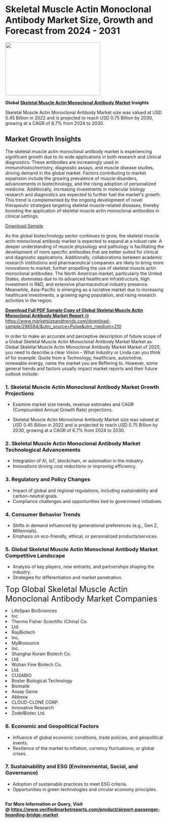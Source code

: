 <H1>Skeletal Muscle Actin Monoclonal Antibody Market Size, Growth and Forecast from 2024 - 2031</H1><img class="aligncenter size-medium wp-image-584254" src="https://thirdeyenews.in/wp-content/uploads/2024/09/Global-Market-Research-300x168.jpeg" alt="" width="300" height="168" /><p><strong>Global&nbsp;<a href="https://www.marketsizeandtrends.com/download-sample/296584/&amp;utm_source=Pulse&amp;utm_medium=210">Skeletal Muscle Actin Monoclonal Antibody Market</a> Insights</strong></p><p>Skeletal Muscle Actin Monoclonal Antibody Market size was valued at USD 0.45 Billion in 2022 and is projected to reach USD 0.75 Billion by 2030, growing at a CAGR of 6.7% from 2024 to 2030.</p><p><h2>Market Growth Insights</h2> <p>The skeletal muscle actin monoclonal antibody market is experiencing significant growth due to its wide applications in both research and clinical diagnostics. These antibodies are increasingly used in immunohistochemistry, diagnostic assays, and muscle disease studies, driving demand in the global market. Factors contributing to market expansion include the growing prevalence of muscle disorders, advancements in biotechnology, and the rising adoption of personalized medicine. Additionally, increasing investments in molecular biology research and diagnostics are expected to further fuel the market's growth. This trend is complemented by the ongoing development of novel therapeutic strategies targeting skeletal muscle-related diseases, thereby boosting the application of skeletal muscle actin monoclonal antibodies in clinical settings.</p> <p><a href="download-sample-link">Download Sample</a></p> <p>As the global biotechnology sector continues to grow, the skeletal muscle actin monoclonal antibody market is expected to expand at a robust rate. A deeper understanding of muscle physiology and pathology is facilitating the development of more specific antibodies that are better suited for clinical and diagnostic applications. Additionally, collaborations between academic research institutions and pharmaceutical companies are likely to bring more innovations to market, further propelling the use of skeletal muscle actin monoclonal antibodies. The North American market, particularly the United States, dominates due to its advanced healthcare infrastructure, high investment in R&D, and extensive pharmaceutical industry presence. Meanwhile, Asia-Pacific is emerging as a lucrative market due to increasing healthcare investments, a growing aging population, and rising research activities in the region.</p> <p><a href="get-more-insights-link"></p><p><span class=""><strong>Download Full PDF Sample Copy of Global Skeletal Muscle Actin Monoclonal Antibody Market Report</strong> @ <a href="https://www.marketsizeandtrends.com/download-sample/296584/&amp;utm_source=Pulse&amp;utm_medium=210" target="_blank">https://www.marketsizeandtrends.com/download-sample/296584/&amp;utm_source=Pulse&amp;utm_medium=210</a></span></p><p>In order to make an accurate and perceptive description of future scope of a Global&nbsp;Skeletal Muscle Actin Monoclonal Antibody Market Market as Global&nbsp;Skeletal Muscle Actin Monoclonal Antibody Market Market of 2025, you need to describe a clear Vision &ndash; What Industry or Linda can you think of for example: Quote from a Technology, healthcare, automotive, renewable energy, name the market you are Reffering to. However, some general trends and factors usually impact market reports and their future outlook include:</p><h3>1.&nbsp;<strong>Skeletal Muscle Actin Monoclonal Antibody Market Growth Projections</strong></h3><ul><li>Examine market size trends, revenue estimates and CAGR (Compounded Annual Growth Rate) projections.</li><li><p>Skeletal Muscle Actin Monoclonal Antibody Market size was valued at USD 0.45 Billion in 2022 and is projected to reach USD 0.75 Billion by 2030, growing at a CAGR of 6.7% from 2024 to 2030.</p></li></ul><h3>2.&nbsp;<strong>Skeletal Muscle Actin Monoclonal Antibody Market Technological Advancements</strong></h3><ul><li>Integration of AI, IoT, blockchain, or automation in the industry.</li><li>Innovations driving cost reductions or improving efficiency.</li></ul><h3>3.&nbsp;<strong>Regulatory and Policy Changes</strong></h3><ul><li>Impact of global and regional regulations, including sustainability and carbon-neutral goals.</li><li>Compliance challenges and opportunities tied to government initiatives.</li></ul><h3>4.&nbsp;<strong>Consumer Behavior Trends</strong></h3><ul><li>Shifts in demand influenced by generational preferences (e.g., Gen Z, Millennials).</li><li>Emphasis on eco-friendly, ethical, or personalized products/services.</li></ul><h3>5.&nbsp;<strong>Global Skeletal Muscle Actin Monoclonal Antibody Market Competitive Landscape</strong></h3><ul><li>Analysis of key players, new entrants, and partnerships shaping the industry.</li><li>Strategies for differentiation and market penetration.</li></ul><p data-pm-slice="1 1 []"><span style="color: inherit; font-family: inherit; font-size: 25px;">Top Global Skeletal Muscle Actin Monoclonal Antibody Market Companies</span></p><div class="" data-test-id=""><p><li>LifeSpan BioSciences</li><li> Inc</li><li> Thermo Fisher Scientific (China) Co.</li><li> Ltd.</li><li> RayBiotech</li><li> Inc.</li><li> MyBiosource</li><li> Inc.</li><li> Shanghai Korain Biotech Co.</li><li> Ltd.</li><li> Wuhan Fine Biotech Co.</li><li> Ltd.</li><li> CUSABIO</li><li> Boster Biological Technology</li><li> Biomatik</li><li> Assay Genie</li><li> Abbexa</li><li> CLOUD-CLONE CORP.</li><li> Innovative Research</li><li> ZodelBiotec Ltd.</li></p></div><h3>6.&nbsp;<strong>Economic and Geopolitical Factors</strong></h3><ul><li>Influence of global economic conditions, trade policies, and geopolitical events.</li><li>Resilience of the market to inflation, currency fluctuations, or global crises.</li></ul><h3>7.&nbsp;<strong>Sustainability and ESG (Environmental, Social, and Governance)</strong></h3><ul><li>Adoption of sustainable practices to meet ESG criteria.</li><li>Opportunities in green technologies and circular economy principles.</li></ul><h2><strong style="font-size: 14px;">For More Information or Query, Visit @&nbsp;</strong><a style="background-color: #ffffff; font-size: 14px;" href="https://www.marketsizeandtrends.com/report/skeletal-muscle-actin-monoclonal-antibody-market/" target="_blank">https://www.verifiedmarketreports.com/product/airport-passenger-boarding-bridge-market</a></h2>
